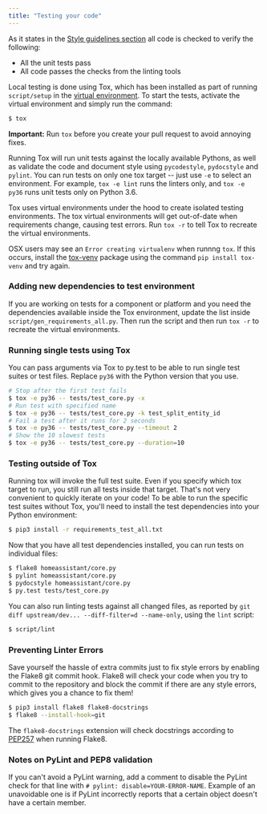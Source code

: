 ```yaml
---
title: "Testing your code"
---
```


As it states in the [Style guidelines section](development_guidelines.md) all code is checked to verify the following:

- All the unit tests pass
- All code passes the checks from the linting tools

Local testing is done using Tox, which has been installed as part of running `script/setup` in the [virtual environment](development_environment.md). To start the tests, activate the virtual environment and simply run the command:

```bash
$ tox
```
**Important:** Run `tox` before you create your pull request to avoid annoying fixes.

Running Tox will run unit tests against the locally available Pythons, as well as validate the code and document style using `pycodestyle`, `pydocstyle` and  `pylint`. You can run tests on only one tox target -- just use `-e` to select an environment. For example, `tox -e lint` runs the linters only, and `tox -e py36` runs unit tests only on Python 3.6.

Tox uses virtual environments under the hood to create isolated testing environments. The tox virtual environments will get out-of-date when requirements change, causing test errors. Run `tox -r` to tell Tox to recreate the virtual environments.

OSX users may see an `Error creating virtualenv` when runnng `tox`. If this occurs, install the [tox-venv](https://pypi.org/project/tox-venv/) package using the command `pip install tox-venv` and try again.

### Adding new dependencies to test environment

If you are working on tests for a component or platform and you need the dependencies available inside the Tox environment, update the list inside `script/gen_requirements_all.py`. Then run the script and then run `tox -r` to recreate the virtual environments.

### Running single tests using Tox

You can pass arguments via Tox to py.test to be able to run single test suites or test files. Replace `py36` with the Python version that you use.

```bash
# Stop after the first test fails
$ tox -e py36 -- tests/test_core.py -x
# Run test with specified name
$ tox -e py36 -- tests/test_core.py -k test_split_entity_id
# Fail a test after it runs for 2 seconds
$ tox -e py36 -- tests/test_core.py --timeout 2
# Show the 10 slowest tests
$ tox -e py36 -- tests/test_core.py --duration=10
```

### Testing outside of Tox

Running tox will invoke the full test suite. Even if you specify which tox target to run, you still run all tests inside that target. That's not very convenient to quickly iterate on your code! To be able to run the specific test suites without Tox, you'll need to install the test dependencies into your Python environment:

```bash
$ pip3 install -r requirements_test_all.txt
```

Now that you have all test dependencies installed, you can run tests on individual files:

```bash
$ flake8 homeassistant/core.py
$ pylint homeassistant/core.py
$ pydocstyle homeassistant/core.py
$ py.test tests/test_core.py
```

You can also run linting tests against all changed files, as reported by `git diff upstream/dev... --diff-filter=d --name-only`, using the `lint` script:

```bash
$ script/lint
```

### Preventing Linter Errors

Save yourself the hassle of extra commits just to fix style errors by enabling the Flake8 git commit hook. Flake8 will check your code when you try to commit to the repository and block the commit if there are any style errors, which gives you a chance to fix them!

```bash
$ pip3 install flake8 flake8-docstrings
$ flake8 --install-hook=git
```

The `flake8-docstrings` extension will check docstrings according to [PEP257](https://www.python.org/dev/peps/pep-0257/) when running Flake8.

### Notes on PyLint and PEP8 validation

If you can't avoid a PyLint warning, add a comment to disable the PyLint check for that line with `# pylint: disable=YOUR-ERROR-NAME`. Example of an unavoidable one is if PyLint incorrectly reports that a certain object doesn't have a certain member.
